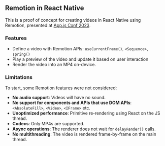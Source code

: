 ## Remotion in React Native

This is a proof of concept for creating videos in React Native using Remotion, presented at [App.js Conf 2023](https://appjs.co/).

### Features

- Define a video with Remotion APIs: `useCurrentFrame()`, `<Sequence>`, `spring()`
- Play a preview of the video and update it based on user interaction
- Render the video into an MP4 on-device.

### Limitations

To start, some Remotion features were not considered:

- **No audio support**: Videos will have no sound.
- **No support for components and APIs that use DOM APIs**: `<AbsoluteFill>`, `<Video>`, `<IFrame>` etc.
- **Unoptimized performance**: Primitive re-rendering using React on the JS thread.
- **Codecs**: Only MP4s are supported.
- **Async operations**: The renderer does not wait for `delayRender()` calls.
- **No multithreading**: The video is rendered frame-by-frame on the main thread.
